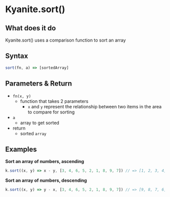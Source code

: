 # Kyanite.sort()

## What does it do
Kyanite.sort() uses a comparison function to sort an array
  

## Syntax
```js
sort(fn, a) => [sortedArray]
```

## Parameters & Return
- `fn(x, y)`
	- function that takes 2 parameters
		- `x` and `y` represent the relationship between two items in the area to compare for sorting
- `a`
	- array to get sorted
- return
	- sorted `array`

## Examples

**Sort an array of numbers, ascending**
```js
k.sort((x, y) => x - y, [3, 4, 6, 5, 2, 1, 8, 9, 7]) // => [1, 2, 3, 4, 5, 6, 7, 8, 9]
```
**Sort an array of numbers, descending**
```js
k.sort((x, y) => y - x, [3, 4, 6, 5, 2, 1, 8, 9, 7]) // => [9, 8, 7, 6, 5, 4, 3, 2, 1]
```